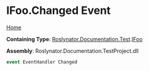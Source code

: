 <a name="_top"></a>

# IFoo\.Changed Event

[Home](../../../../../README.md#_top)

**Containing Type**: [Roslynator.Documentation.Test](../../README.md#_top)\.[IFoo](../README.md#_top)

**Assembly**: Roslynator\.Documentation\.TestProject\.dll

```csharp
event EventHandler Changed
```

